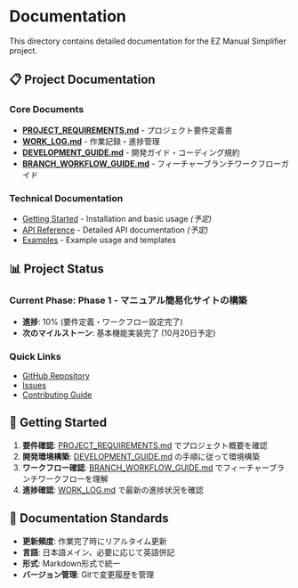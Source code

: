 # Documentation

This directory contains detailed documentation for the EZ Manual Simplifier project.

## 📋 Project Documentation

### Core Documents
- [**PROJECT_REQUIREMENTS.md**](PROJECT_REQUIREMENTS.md) - プロジェクト要件定義書
- [**WORK_LOG.md**](WORK_LOG.md) - 作業記録・進捗管理
- [**DEVELOPMENT_GUIDE.md**](DEVELOPMENT_GUIDE.md) - 開発ガイド・コーディング規約
- [**BRANCH_WORKFLOW_GUIDE.md**](BRANCH_WORKFLOW_GUIDE.md) - フィーチャーブランチワークフローガイド

### Technical Documentation
- [Getting Started](getting_started.md) - Installation and basic usage *(予定)*
- [API Reference](api_reference.md) - Detailed API documentation *(予定)*
- [Examples](../examples/) - Example usage and templates

## 📊 Project Status

### Current Phase: Phase 1 - マニュアル簡易化サイトの構築
- **進捗**: 10% (要件定義・ワークフロー設定完了)
- **次のマイルストーン**: 基本機能実装完了 (10月20日予定)

### Quick Links
- [GitHub Repository](https://github.com/kazu-4728/ez-manual-simplifier)
- [Issues](https://github.com/kazu-4728/ez-manual-simplifier/issues)
- [Contributing Guide](../CONTRIBUTING.md)

## 🚀 Getting Started

1. **要件確認**: [PROJECT_REQUIREMENTS.md](PROJECT_REQUIREMENTS.md) でプロジェクト概要を確認
2. **開発環境構築**: [DEVELOPMENT_GUIDE.md](DEVELOPMENT_GUIDE.md) の手順に従って環境構築
3. **ワークフロー確認**: [BRANCH_WORKFLOW_GUIDE.md](BRANCH_WORKFLOW_GUIDE.md) でフィーチャーブランチワークフローを理解
4. **進捗確認**: [WORK_LOG.md](WORK_LOG.md) で最新の進捗状況を確認

## 📝 Documentation Standards

- **更新頻度**: 作業完了時にリアルタイム更新
- **言語**: 日本語メイン、必要に応じて英語併記
- **形式**: Markdown形式で統一
- **バージョン管理**: Gitで変更履歴を管理
